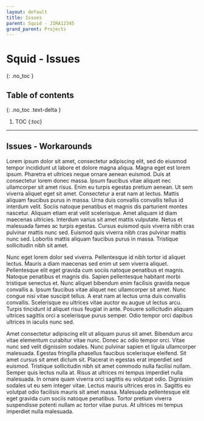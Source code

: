 ```yaml
---
layout: default
title: Issues
parent: Squid - JIRA12345
grand_parent: Projects
---
```


# Squid - Issues
{: .no_toc }

## Table of contents
{: .no_toc .text-delta }

1. TOC
{:toc}

---

## Issues - Workarounds

Lorem ipsum dolor sit amet, consectetur adipiscing elit, sed do eiusmod tempor incididunt ut labore et dolore magna aliqua. Magna eget est lorem ipsum. Pharetra et ultrices neque ornare aenean euismod. Duis at consectetur lorem donec massa. Ipsum faucibus vitae aliquet nec ullamcorper sit amet risus. Enim eu turpis egestas pretium aenean. Ut sem viverra aliquet eget sit amet. Consectetur a erat nam at lectus. Mattis aliquam faucibus purus in massa. Urna duis convallis convallis tellus id interdum velit. Sociis natoque penatibus et magnis dis parturient montes nascetur. Aliquam etiam erat velit scelerisque. Amet aliquam id diam maecenas ultricies. Interdum varius sit amet mattis vulputate. Netus et malesuada fames ac turpis egestas. Cursus euismod quis viverra nibh cras pulvinar mattis nunc sed. Euismod quis viverra nibh cras pulvinar mattis nunc sed. Lobortis mattis aliquam faucibus purus in massa. Tristique sollicitudin nibh sit amet.

Nunc eget lorem dolor sed viverra. Pellentesque id nibh tortor id aliquet lectus. Mauris a diam maecenas sed enim ut sem viverra aliquet. Pellentesque elit eget gravida cum sociis natoque penatibus et magnis. Natoque penatibus et magnis dis. Sapien pellentesque habitant morbi tristique senectus et. Nunc aliquet bibendum enim facilisis gravida neque convallis a. Ipsum faucibus vitae aliquet nec ullamcorper sit amet. Nunc congue nisi vitae suscipit tellus. A erat nam at lectus urna duis convallis convallis. Scelerisque eu ultrices vitae auctor eu augue ut lectus arcu. Turpis tincidunt id aliquet risus feugiat in ante. Posuere sollicitudin aliquam ultrices sagittis orci a scelerisque purus semper. Odio tempor orci dapibus ultrices in iaculis nunc sed.

Amet consectetur adipiscing elit ut aliquam purus sit amet. Bibendum arcu vitae elementum curabitur vitae nunc. Donec ac odio tempor orci. Vitae nunc sed velit dignissim sodales. Nunc pulvinar sapien et ligula ullamcorper malesuada. Egestas fringilla phasellus faucibus scelerisque eleifend. Sit amet cursus sit amet dictum sit. Placerat in egestas erat imperdiet sed euismod. Tristique sollicitudin nibh sit amet commodo nulla facilisi nullam. Semper quis lectus nulla at. Risus at ultrices mi tempus imperdiet nulla malesuada. In ornare quam viverra orci sagittis eu volutpat odio. Dignissim sodales ut eu sem integer vitae. Lectus mauris ultrices eros in. Sagittis eu volutpat odio facilisis mauris sit amet massa. Malesuada pellentesque elit eget gravida cum sociis natoque penatibus. Tortor pretium viverra suspendisse potenti nullam ac tortor vitae purus. At ultrices mi tempus imperdiet nulla malesuada.
